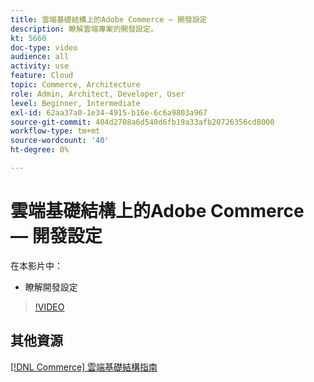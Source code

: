 ```yaml
---
title: 雲端基礎結構上的Adobe Commerce — 開發設定
description: 瞭解雲端專案的開發設定。
kt: 5660
doc-type: video
audience: all
activity: use
feature: Cloud
topic: Commerce, Architecture
role: Admin, Architect, Developer, User
level: Beginner, Intermediate
exl-id: 62aa37a0-1e34-4915-b16e-6c6a9803a967
source-git-commit: 404d2708a6d540d6fb19a33afb20726356cd8000
workflow-type: tm+mt
source-wordcount: '40'
ht-degree: 0%

---
```


# 雲端基礎結構上的Adobe Commerce — 開發設定

在本影片中：

- 瞭解開發設定

>[!VIDEO](https://video.tv.adobe.com/v/35696?quality=12&learn=on)

## 其他資源

[[!DNL Commerce] 雲端基礎結構指南](https://experienceleague.adobe.com/docs/commerce-cloud-service/user-guide/overview.html)
